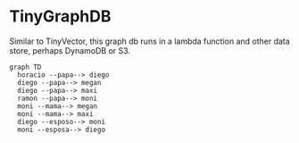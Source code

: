 # TinyGraphDB

Similar to TinyVector, this graph db runs in a lambda function and other data store, perhaps DynamoDB or S3.




```mermaid
graph TD
  horacio --papa--> diego
  diego --papa--> megan
  diego --papa--> maxi
  ramon --papa--> moni
  moni --mama--> megan
  moni --mama--> maxi
  diego --esposo--> moni
  moni --esposa--> diego
```